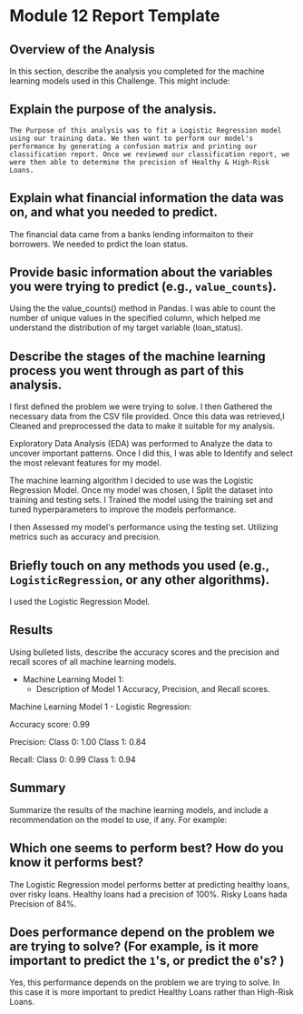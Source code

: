 # Module 12 Report Template

## Overview of the Analysis

In this section, describe the analysis you completed for the machine learning models used in this Challenge. This might include:

## Explain the purpose of the analysis.

    The Purpose of this analysis was to fit a Logistic Regression model using our training data. We then want to perform our model's performance by generating a confusion matrix and printing our classification report. Once we reviewed our classification report, we were then able to determine the precision of Healthy & High-Risk Loans. 


## Explain what financial information the data was on, and what you needed to predict.

The financial data came from a banks lending informaiton to their borrowers. We needed to prdict the loan status. 


## Provide basic information about the variables you were trying to predict (e.g., `value_counts`).

Using the the value_counts() method in Pandas. I was able to count the number of unique values in the specified column, which helped me understand the distribution of my target variable (loan_status).


## Describe the stages of the machine learning process you went through as part of this analysis.

I first defined the problem we were trying to solve. I then Gathered the necessary data from the CSV file provided. Once this data was retrieved,I Cleaned and preprocessed the data to make it suitable for my analysis. 

Exploratory Data Analysis (EDA) was performed to Analyze the data to uncover important patterns. Once I did this, I was able to Identify and select the most relevant features for my model.

The machine learning algorithm I decided to use was the Logistic Regression Model. Once my model was chosen, I Split the dataset into training and testing sets. I Trained the model using the training set and tuned hyperparameters to improve the models performance.

I then Assessed my model's performance using the testing set. Utilizing metrics such as accuracy and precision.


## Briefly touch on any methods you used (e.g., `LogisticRegression`, or any other algorithms).

I used the Logistic Regression Model. 

## Results

Using bulleted lists, describe the accuracy scores and the precision and recall scores of all machine learning models.

* Machine Learning Model 1:
    * Description of Model 1 Accuracy, Precision, and Recall scores.

Machine Learning Model 1 - Logistic Regression:

Accuracy score: 0.99     

Precision:
Class 0: 1.00
Class 1: 0.84

Recall:
Class 0: 0.99
Class 1: 0.94


## Summary

Summarize the results of the machine learning models, and include a recommendation on the model to use, if any. For example:



## Which one seems to perform best? How do you know it performs best?

The Logistic Regression model performs better at predicting healthy loans, over risky loans. Healthy loans had a precision of 100%. Risky Loans hada Precision of 84%.

## Does performance depend on the problem we are trying to solve? (For example, is it more important to predict the `1`'s, or predict the `0`'s? )

Yes, this performance depends on the problem we are trying to solve. In this case it is more important to predict Healthy Loans rather than High-Risk Loans. 
